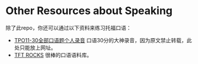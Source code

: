 # Other Resources about Speaking

除了此repo，你还可以通过以下资料来练习托福口语：

* [TPO11-30全部口语题个人录音](http://bbs.gter.net/thread-1698773-1-1.html) 口语30分的大神录音，因为原文禁止转载，此处只能放上网址。
* [TFT ROCKS](https://tft.rocks/) 很棒的口语语料库。